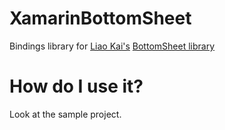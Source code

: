# XamarinBottomSheet

Bindings library for [Liao Kai's][soarcn] [BottomSheet library][BottomSheet]

How do I use it?
================

Look at the sample project.

[soarcn]: https://github.com/soarcn
[BottomSheet]: https://github.com/soarcn/BottomSheet
